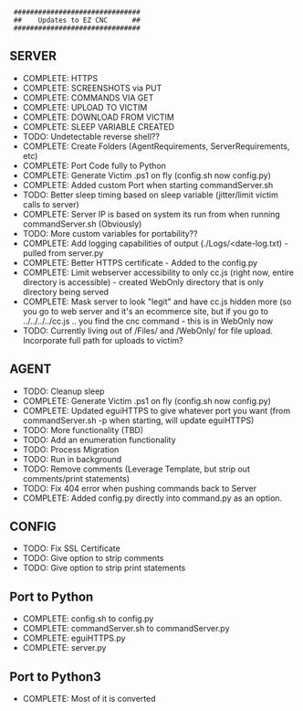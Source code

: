      ###############################
     ##    Updates to EZ CNC      ##
     ###############################

## SERVER

* COMPLETE: HTTPS
* COMPLETE: SCREENSHOTS via PUT
* COMPLETE: COMMANDS VIA GET
* COMPLETE: UPLOAD TO VICTIM
* COMPLETE: DOWNLOAD FROM VICTIM
* COMPLETE: SLEEP VARIABLE CREATED
* TODO: Undetectable reverse shell??
* COMPLETE: Create Folders (AgentRequirements, ServerRequirements, etc)
* COMPLETE: Port Code fully to Python
* COMPLETE: Generate Victim .ps1 on fly (config.sh now config.py)
* COMPLETE: Added custom Port when starting commandServer.sh
* TODO: Better sleep timing based on sleep variable (jitter/limit victim calls to server)
* COMPLETE: Server IP is based on system its run from when running commandServer.sh (Obviously)
* TODO: More custom variables for portability??
* COMPLETE: Add logging capabilities of output (./Logs/<date-log.txt) - pulled from server.py
* COMPLETE: Better HTTPS certificate - Added to the config.py
* COMPLETE: Limit webserver accessibility to only cc.js (right now, entire directory is accessible) - created WebOnly directory that is only directory being served
* COMPLETE: Mask server to look "legit" and have cc.js hidden more (so you go to web server and it's an ecommerce site, but if you go to ../../../../cc.js .. you find the cnc command - this is in WebOnly now
* TODO: Currently living out of /Files/ and /WebOnly/ for file upload. Incorporate full path for uploads to victim?

## AGENT

* TODO: Cleanup sleep
* COMPLETE: Generate Victim .ps1 on fly (config.sh now config.py)
* COMPLETE: Updated eguiHTTPS to give whatever port you want (from commandServer.sh -p when starting, will update eguiHTTPS)
* TODO: More functionality (TBD)
* TODO: Add an enumeration functionality
* TODO: Process Migration
* TODO: Run in background
* TODO: Remove comments (Leverage Template, but strip out comments/print statements)
* TODO: Fix 404 error when pushing commands back to Server
* COMPLETE: Added config.py directly into command.py as an option.

## CONFIG
* TODO: Fix SSL Certificate
* TODO: Give option to strip comments
* TODO: Give option to strip print statements

## Port to Python

* COMPLETE: config.sh to config.py
* COMPLETE: commandServer.sh to commandServer.py
* COMPLETE: eguiHTTPS.py
* COMPLETE: server.py

## Port to Python3
* COMPLETE: Most of it is converted
